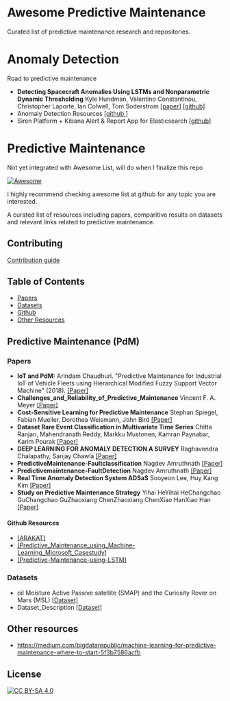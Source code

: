 # Awesome Predictive Maintenance
Curated list of predictive maintenance research and repositories.

# Anomaly Detection
Road to predictive maintenance

+ **Detecting Spacecraft Anomalies Using LSTMs and Nonparametric Dynamic Thresholding** Kyle Hundman, Valentino Constantinou, Christopher Laporte, Ian Colwell, Tom Soderstrom [[paper]](https://arxiv.org/abs/1802.04431) [[github]](https://github.com/khundman/telemanom)
+ Anomaly Detection Resources [[github ]](https://github.com/yzhao062/anomaly-detection-resources)
+ Siren Platform + Kibana Alert & Report App for Elasticsearch [[github]](https://github.com/sirensolutions/sentinl)


# Predictive Maintenance

Not yet integrated with Awesome List, will do when I finalize this repo

[![Awesome](https://cdn.rawgit.com/sindresorhus/awesome/d7305f38d29fed78fa85652e3a63e154dd8e8829/media/badge.svg)](https://github.com/sindresorhus/awesome)

I highly recommend checking awesome list at github for any topic you are interested.

A curated list of resources including papers, comparitive results on datasets and relevant links related to predictive maintenance.  

## Contributing

<a href="contributing.md">Contribution guide</a>&nbsp;&nbsp;&nbsp;

## Table of Contents
+ [Papers](#Papers)
+ [Datasets](#Datasets)
+ [Github](#Github)
+ [Other Resources](#Other-resources)


## Predictive Maintenance (PdM)

### Papers

+ **IoT and PdM:** Arindam Chaudhuri. "Predictive Maintenance for Industrial IoT of Vehicle Fleets using Hierarchical Modified Fuzzy Support Vector Machine" (2018). [[Paper]](https://arxiv.org/abs/1806.09612)
+ **Challenges_and_Reliability_of_Predictive_Maintenance** Vincent F. A. Meyer [[Paper]](https://www.researchgate.net/publication/331951459_Challenges_and_Reliability_of_Predictive_Maintenance)
+ **Cost-Sensitive Learning for Predictive Maintenance** Stephan Spiegel, Fabian Mueller, Dorothea Weismann, John Bird [[Paper]](https://arxiv.org/abs/1809.10979)
+ **Dataset  Rare Event Classification in Multivariate Time Series** Chitta Ranjan, Mahendranath Reddy, Markku Mustonen, Kamran Paynabar, Karim Pourak [[Paper]](https://arxiv.org/abs/1809.10717)
+ **DEEP LEARNING FOR ANOMALY DETECTION A SURVEY** Raghavendra Chalapathy, Sanjay Chawla [[Paper]](https://arxiv.org/abs/1901.03407)
+ **PredictiveMaintenance-Faultclassification** Nagdev Amruthnath [[Paper]](https://www.researchgate.net/publication/331385865_Predictive_Maintenance-Fault_classification)
+ **Predictivemaintenance-FaultDetection** Nagdev Amruthnath [[Paper]](https://www.researchgate.net/publication/331385868_Predictive_maintenance-Fault_Detection)
+ **Real Time Anomaly Detection System ADSaS** Sooyeon Lee, Huy Kang Kim [[Paper]](https://arxiv.org/abs/1811.12634)
+ **Study on Predictive Maintenance Strategy** Yihai HeYihai HeChangchao GuChangchao GuZhaoxiang ChenZhaoxiang ChenXiao HanXiao Han [[Paper]](https://www.researchgate.net/publication/318113052_Integrated_predictive_maintenance_strategy_for_manufacturing_systems_by_combining_quality_control_and_mission_reliability_analysis)

#### Github Resources

+ [[ARAKAT]](https://github.com/arakat-community/arakat)
+ [[Predictive_Maintenance_using_Machine-Learning_Microsoft_Casestudy]](https://github.com/ashishpatel26/Predictive_Maintenance_using_Machine-Learning_Microsoft_Casestudy)
+ [[Predictive-Maintenance-using-LSTM]](https://github.com/umbertogriffo/Predictive-Maintenance-using-LSTM)

### Datasets
+ oil Moisture Active Passive satellite (SMAP) and the Curiosity Rover on Mars (MSL) [[Dataset]](https://s3-us-west-2.amazonaws.com/telemanom/data.zip)
+ Dataset_Description [[Dataset]](dataset_link)

## Other resources
+ https://medium.com/bigdatarepublic/machine-learning-for-predictive-maintenance-where-to-start-5f3b7586acfb

## License

[![CC BY-SA 4.0](https://mirrors.creativecommons.org/presskit/buttons/88x31/svg/by-sa.svg)](https://creativecommons.org/licenses/by-sa/4.0/)
